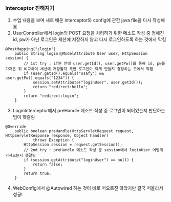 ### Interceptor 친해지기
1. 수업 내용을 보며 새로 배운 interceptor와 config에 관한 java file을 다시 작성해봄
2. UserController에서 login의 POST 요청을 처리하기 위한 메소드 작성 중 정해진 id, pw가 아닌 로그인은 세션에 저장하지 않고 다시 로그인하도록 하는 것에서 막힘
```
@PostMapping("/login")
	public String login(@ModelAttribute User user, HttpSession session) {
		// 1st try : if문 안에 user.getId(), user.getPw()를 통해 id, pw를 가져온 뒤 비교하여 세션에 저장할지 무한 로그인이 되게 만들지 결정하는 곳에서 막힘
		if (user.getId().equals("ssafy") && user.getPw().equals("1234")) {
			session.setAttribute("loginUser", user.getId());
			return "redirect:hello";
		}
		return "redirect:login";
	}
```
3. LoginInterceptor에서 preHandle 메소드 작성 중 로그인이 되어있는지 판단하는 법이 헷갈림
```
@Override
	public boolean preHandle(HttpServletRequest request, HttpServletResponse response, Object handler)
			throws Exception {
		HttpSession session = request.getSession();
		// 2nd try : preHandle 메소드 작성 중 session에서 loginUser 어떻게 가져오는지 헷갈림
		if (session.getAttribute("loginUser") == null) {
			return false;
		}
		return true;
	}
```
4. WebConfig에서 @Autowired 하는 것이 바로 떠오르진 않았지만 결국 떠올라서 성공!